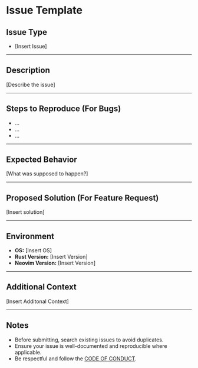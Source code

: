# Issue Template

## Issue Type

- [Insert Issue]
***
## Description

[Describe the issue]
***
## Steps to Reproduce (For Bugs)

- ...
- ...
- ...
***
## Expected Behavior

[What was supposed to happen?]
***
## Proposed Solution (For Feature Request)

[Insert solution]
***
## Environment

- **OS:** [Insert OS]
- **Rust Version:** [Insert Version]
- **Neovim Version:** [Insert Version]
***
## Additional Context

[Insert Additonal Context]
***
## Notes

- Before submitting, search existing issues to avoid duplicates.
- Ensure your issue is well-documented and reproducible where applicable.
- Be respectful and follow the [CODE OF CONDUCT](./ARYK-EM-AI/CODE_OF_CONDUCT).
